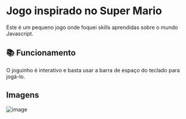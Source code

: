 
# Jogo inspirado no Super Mario

Este é um pequeno jogo onde foquei skills aprendidas sobre o mundo Javascript. 

## 📚 Funcionamento

O joguinho é interativo e basta usar a barra de espaço do teclado para jogá-lo.

## Imagens
![image](https://github.com/leobatista3/leoJump/assets/72052192/e5d20c4e-b4f2-4ac6-8a1c-b761817bc904)




